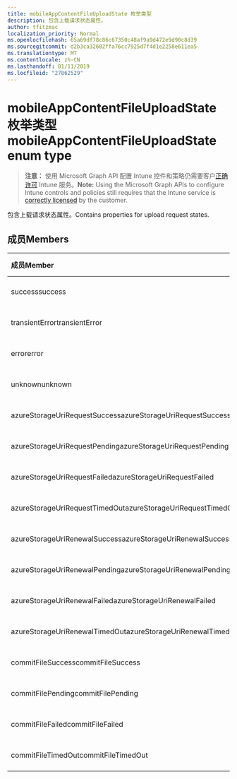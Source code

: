 ```yaml
---
title: mobileAppContentFileUploadState 枚举类型
description: 包含上载请求状态属性。
author: tfitzmac
localization_priority: Normal
ms.openlocfilehash: 65a69df78c86c67350c48af9a9d472e9d90c8d39
ms.sourcegitcommit: d2b3ca32602ffa76cc7925d7f4d1e2258e611ea5
ms.translationtype: MT
ms.contentlocale: zh-CN
ms.lasthandoff: 01/11/2019
ms.locfileid: "27862529"
---
```

# <a name="mobileappcontentfileuploadstate-enum-type"></a><span data-ttu-id="df477-103">mobileAppContentFileUploadState 枚举类型</span><span class="sxs-lookup"><span data-stu-id="df477-103">mobileAppContentFileUploadState enum type</span></span>

> <span data-ttu-id="df477-104">**注意：** 使用 Microsoft Graph API 配置 Intune 控件和策略仍需要客户[正确许可](https://go.microsoft.com/fwlink/?linkid=839381) Intune 服务。</span><span class="sxs-lookup"><span data-stu-id="df477-104">**Note:** Using the Microsoft Graph APIs to configure Intune controls and policies still requires that the Intune service is [correctly licensed](https://go.microsoft.com/fwlink/?linkid=839381) by the customer.</span></span>

<span data-ttu-id="df477-105">包含上载请求状态属性。</span><span class="sxs-lookup"><span data-stu-id="df477-105">Contains properties for upload request states.</span></span>
## <a name="members"></a><span data-ttu-id="df477-106">成员</span><span class="sxs-lookup"><span data-stu-id="df477-106">Members</span></span>
|<span data-ttu-id="df477-107">成员</span><span class="sxs-lookup"><span data-stu-id="df477-107">Member</span></span>|<span data-ttu-id="df477-108">值</span><span class="sxs-lookup"><span data-stu-id="df477-108">Value</span></span>|<span data-ttu-id="df477-109">说明</span><span class="sxs-lookup"><span data-stu-id="df477-109">Description</span></span>|
|:---|:---|:---|
|<span data-ttu-id="df477-110">success</span><span class="sxs-lookup"><span data-stu-id="df477-110">success</span></span>|<span data-ttu-id="df477-111">0</span><span class="sxs-lookup"><span data-stu-id="df477-111">0</span></span>|<span data-ttu-id="df477-112">尚未记录</span><span class="sxs-lookup"><span data-stu-id="df477-112">Not yet documented</span></span>|
|<span data-ttu-id="df477-113">transientError</span><span class="sxs-lookup"><span data-stu-id="df477-113">transientError</span></span>|<span data-ttu-id="df477-114">1</span><span class="sxs-lookup"><span data-stu-id="df477-114">1</span></span>|<span data-ttu-id="df477-115">尚未记录</span><span class="sxs-lookup"><span data-stu-id="df477-115">Not yet documented</span></span>|
|<span data-ttu-id="df477-116">error</span><span class="sxs-lookup"><span data-stu-id="df477-116">error</span></span>|<span data-ttu-id="df477-117">2</span><span class="sxs-lookup"><span data-stu-id="df477-117">2</span></span>|<span data-ttu-id="df477-118">尚未记录</span><span class="sxs-lookup"><span data-stu-id="df477-118">Not yet documented</span></span>|
|<span data-ttu-id="df477-119">unknown</span><span class="sxs-lookup"><span data-stu-id="df477-119">unknown</span></span>|<span data-ttu-id="df477-120">3</span><span class="sxs-lookup"><span data-stu-id="df477-120">3</span></span>|<span data-ttu-id="df477-121">尚未记录</span><span class="sxs-lookup"><span data-stu-id="df477-121">Not yet documented</span></span>|
|<span data-ttu-id="df477-122">azureStorageUriRequestSuccess</span><span class="sxs-lookup"><span data-stu-id="df477-122">azureStorageUriRequestSuccess</span></span>|<span data-ttu-id="df477-123">100</span><span class="sxs-lookup"><span data-stu-id="df477-123">100</span></span>|<span data-ttu-id="df477-124">尚未记录</span><span class="sxs-lookup"><span data-stu-id="df477-124">Not yet documented</span></span>|
|<span data-ttu-id="df477-125">azureStorageUriRequestPending</span><span class="sxs-lookup"><span data-stu-id="df477-125">azureStorageUriRequestPending</span></span>|<span data-ttu-id="df477-126">101</span><span class="sxs-lookup"><span data-stu-id="df477-126">101</span></span>|<span data-ttu-id="df477-127">尚未记录</span><span class="sxs-lookup"><span data-stu-id="df477-127">Not yet documented</span></span>|
|<span data-ttu-id="df477-128">azureStorageUriRequestFailed</span><span class="sxs-lookup"><span data-stu-id="df477-128">azureStorageUriRequestFailed</span></span>|<span data-ttu-id="df477-129">102</span><span class="sxs-lookup"><span data-stu-id="df477-129">102</span></span>|<span data-ttu-id="df477-130">尚未记录</span><span class="sxs-lookup"><span data-stu-id="df477-130">Not yet documented</span></span>|
|<span data-ttu-id="df477-131">azureStorageUriRequestTimedOut</span><span class="sxs-lookup"><span data-stu-id="df477-131">azureStorageUriRequestTimedOut</span></span>|<span data-ttu-id="df477-132">103</span><span class="sxs-lookup"><span data-stu-id="df477-132">103</span></span>|<span data-ttu-id="df477-133">尚未记录</span><span class="sxs-lookup"><span data-stu-id="df477-133">Not yet documented</span></span>|
|<span data-ttu-id="df477-134">azureStorageUriRenewalSuccess</span><span class="sxs-lookup"><span data-stu-id="df477-134">azureStorageUriRenewalSuccess</span></span>|<span data-ttu-id="df477-135">200</span><span class="sxs-lookup"><span data-stu-id="df477-135">200</span></span>|<span data-ttu-id="df477-136">尚未记录</span><span class="sxs-lookup"><span data-stu-id="df477-136">Not yet documented</span></span>|
|<span data-ttu-id="df477-137">azureStorageUriRenewalPending</span><span class="sxs-lookup"><span data-stu-id="df477-137">azureStorageUriRenewalPending</span></span>|<span data-ttu-id="df477-138">201</span><span class="sxs-lookup"><span data-stu-id="df477-138">201</span></span>|<span data-ttu-id="df477-139">尚未记录</span><span class="sxs-lookup"><span data-stu-id="df477-139">Not yet documented</span></span>|
|<span data-ttu-id="df477-140">azureStorageUriRenewalFailed</span><span class="sxs-lookup"><span data-stu-id="df477-140">azureStorageUriRenewalFailed</span></span>|<span data-ttu-id="df477-141">202</span><span class="sxs-lookup"><span data-stu-id="df477-141">202</span></span>|<span data-ttu-id="df477-142">尚未记录</span><span class="sxs-lookup"><span data-stu-id="df477-142">Not yet documented</span></span>|
|<span data-ttu-id="df477-143">azureStorageUriRenewalTimedOut</span><span class="sxs-lookup"><span data-stu-id="df477-143">azureStorageUriRenewalTimedOut</span></span>|<span data-ttu-id="df477-144">203</span><span class="sxs-lookup"><span data-stu-id="df477-144">203</span></span>|<span data-ttu-id="df477-145">尚未记录</span><span class="sxs-lookup"><span data-stu-id="df477-145">Not yet documented</span></span>|
|<span data-ttu-id="df477-146">commitFileSuccess</span><span class="sxs-lookup"><span data-stu-id="df477-146">commitFileSuccess</span></span>|<span data-ttu-id="df477-147">300</span><span class="sxs-lookup"><span data-stu-id="df477-147">300</span></span>|<span data-ttu-id="df477-148">尚未记录</span><span class="sxs-lookup"><span data-stu-id="df477-148">Not yet documented</span></span>|
|<span data-ttu-id="df477-149">commitFilePending</span><span class="sxs-lookup"><span data-stu-id="df477-149">commitFilePending</span></span>|<span data-ttu-id="df477-150">301</span><span class="sxs-lookup"><span data-stu-id="df477-150">301</span></span>|<span data-ttu-id="df477-151">尚未记录</span><span class="sxs-lookup"><span data-stu-id="df477-151">Not yet documented</span></span>|
|<span data-ttu-id="df477-152">commitFileFailed</span><span class="sxs-lookup"><span data-stu-id="df477-152">commitFileFailed</span></span>|<span data-ttu-id="df477-153">302</span><span class="sxs-lookup"><span data-stu-id="df477-153">302</span></span>|<span data-ttu-id="df477-154">尚未记录</span><span class="sxs-lookup"><span data-stu-id="df477-154">Not yet documented</span></span>|
|<span data-ttu-id="df477-155">commitFileTimedOut</span><span class="sxs-lookup"><span data-stu-id="df477-155">commitFileTimedOut</span></span>|<span data-ttu-id="df477-156">303</span><span class="sxs-lookup"><span data-stu-id="df477-156">303</span></span>|<span data-ttu-id="df477-157">尚未记录</span><span class="sxs-lookup"><span data-stu-id="df477-157">Not yet documented</span></span>|



